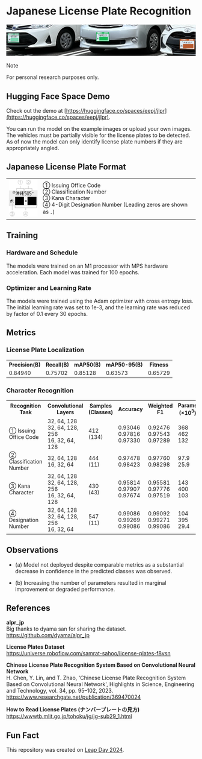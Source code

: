 # **Japanese License Plate Recognition**
![Example use case](./images/AYapiMKfSYI.png)
<br>
> [!Note]
> For personal research purposes only.

## **Hugging Face Space Demo**
Check out the demo at [https://huggingface.co/spaces/eepj/jlpr](https://huggingface.co/spaces/eepj/jlpr).

You can run the model on the example images or upload your own images.
The vehicles must be partially visible for the license plates to be detected. As of now the model can only identify license plate numbers if they are appropriately angled.

## **Japanese License Plate Format**
<table>
  <tr>
    <td>
      <img src="./images/XZjptNTxOZF.png" height="100px">
    </td>
    <td>
      ① Issuing Office Code<br>
      ② Classification Number<br>
      ③ Kana Character<br>
      ④ 4-Digit Designation Number (Leading zeros are shown as ．)
    </td>
  </tr>
</table>

## **Training**
### **Hardware and Schedule**
The models were trained on an M1 processor with MPS hardware acceleration. Each model was trained for 100 epochs.

### **Optimizer and Learning Rate**
The models were trained using the Adam optimizer with cross entropy loss. The initial learning rate was set to 1e-3, and the learning rate was reduced by factor of 0.1 every 30 epochs.

## **Metrics**
### **License Plate Localization**
<table>
  <tr>
    <th>Precision(B)</th>
    <th>Recall(B)</th>
    <th>mAP50(B)</th>
    <th>mAP50-95(B)</th>
    <th>Fitness</th>
  </tr>
  <tr>
    <td>0.84940</td>
    <td>0.75702</td>
    <td>0.85128</td>
    <td>0.63573</td>
    <td>0.65729</td>
  </tr>
</table>

### **Character Recognition**
<table>
  <tr>
    <th>Recognition Task</th>
    <th>Convolutional Layers</th>
    <th>Samples<br>(Classes)</th>
    <th>Accuracy</th>
    <th>Weighted F1</th>
    <th>Params (×10<sup>3</sup>)</th>
    <th></th>
  </tr>
  <tr>
    <td>① Issuing Office Code</td>
    <td>32, 64, 128<br>32, 64, 128, 256<br>16, 32, 64, 128</td>
    <td>412<br>(134)</td>
    <td>0.93046<br>0.97816<br>0.97330</td>
    <td>0.92476<br>0.97543<br>0.97289</td>
    <td>368<br>462<br>132</td>
    <td>✅<br>(a)</td>
  </tr>
  <tr>
    <td>② Classification Number</td>
    <td>32, 64, 128<br>16, 32, 64</td>
    <td>444<br>(11)</td>
    <td>0.97478<br>0.98423</td>
    <td>0.97760<br>0.98298</td>
    <td>97.9<br>25.9</td>
    <td>(b)<br>✅</td>
  </tr>
  <tr>
    <td>③ Kana Character</td>
    <td>32, 64, 128<br>32, 64, 128, 256<br>16, 32, 64, 128</td>
    <td>430<br>(43)</td>
    <td>0.95814<br>0.97907<br>0.97674</td>
    <td>0.95581<br>0.97776<br>0.97519</td>
    <td>143<br>400<br>103</td>
    <td>✅<br>(a)</td>
  </tr>
  <tr>
    <td>④ Designation Number</td>
    <td>32, 64, 128<br>32, 64, 128, 256<br>16, 32, 64</td>
    <td>547<br>(11)</td>
    <td>0.99086<br>0.99269<br>0.99086</td>
    <td>0.99092<br>0.99271<br>0.99086</td>
    <td>104<br>395<br>29.4</td>
    <td>(b)<br>✅</td>
  </tr>
</table>

## **Observations**
* (a) Model not deployed despite comparable metrics as a substantial decrease in confidence in the predicted classes was observed.

* (b) Increasing the number of parameters resulted in marginal improvement or degraded performance.

## **References**
**alpr_jp** <br>
Big thanks to dyama san for sharing the dataset. <br>
https://github.com/dyama/alpr_jp

**License Plates Dataset** <br>
https://universe.roboflow.com/samrat-sahoo/license-plates-f8vsn

**Chinese License Plate Recognition System Based on Convolutional Neural Network** <br>
H. Chen, Y. Lin, and T. Zhao, 'Chinese License Plate Recognition System Based on Convolutional Neural Network', Highlights in Science, Engineering and Technology, vol. 34, pp. 95–102, 2023. <br>
https://www.researchgate.net/publication/369470024

**How to Read License Plates (ナンバープレートの見方)**<br>
https://wwwtb.mlit.go.jp/tohoku/jg/jg-sub29_1.html

## **Fun Fact**
This repository was created on [Leap Day 2024](https://doodles.google/doodle/leap-day-2024/).